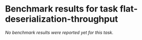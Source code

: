 # Benchmark results for task flat-deserialization-throughput

_No benchmark results were reported yet for this task._
